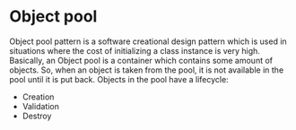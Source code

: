 # Object pool

Object pool pattern is a software creational design pattern which is used in situations where the cost of initializing a class instance is very high.
Basically, an Object pool is a container which contains some amount of objects. So, when an object is taken from the pool, it is not available in the pool until it is put back.
Objects in the pool have a lifecycle:

- Creation
- Validation
- Destroy

